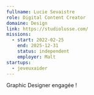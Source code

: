 ```yaml
---
fullname: Lucie Sevaistre
role: Digital Content Creator
domaine: Design
link: https://studiolusse.com/
missions:
  - start: 2022-02-25
    end: 2025-12-31
    status: independent
    employer: Malt
startups:
  - jeveuxaider
---
```


Graphic Designer engagée !
